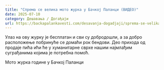 ```yaml
---
title: "Спрема се велика мото журка у Бачкој Паланци (ВИДЕО)"
date: 2025-07-10
category: Дешавања / Догађаји
url: https://backapalankavesti.com/desavanja-dogadjaji/sprema-se-velika-moto-zurka-u-backoj-palanci/
---
```


Улаз на ову журку је бесплатан и сви су добродошли, а за добро расположење побринуће се домаћи рок бендови. Део прихода од продаје пића ићи ће у хуманитарне сврхе нашим најмлађим суграђанима којима је потребна помоћ.

Мото журка године у Бачкој Паланци
